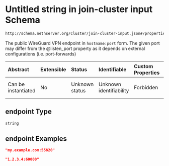 # Untitled string in join-cluster input Schema

```txt
http://schema.nethserver.org/cluster/join-cluster-input.json#/properties/endpoint
```

The public WireGuard VPN endpoint in `hostname:port` form. The given port may differ from the @listen\_port property as it depends on external configurations (i.e. port-forwards)

| Abstract            | Extensible | Status         | Identifiable            | Custom Properties | Additional Properties | Access Restrictions | Defined In                                                                          |
| :------------------ | :--------- | :------------- | :---------------------- | :---------------- | :-------------------- | :------------------ | :---------------------------------------------------------------------------------- |
| Can be instantiated | No         | Unknown status | Unknown identifiability | Forbidden         | Allowed               | none                | [join-cluster-input.json\*](cluster/join-cluster-input.json "open original schema") |

## endpoint Type

`string`

## endpoint Examples

```json
"my.example.com:55820"
```

```json
"1.2.3.4:60000"
```
